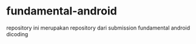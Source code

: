 # fundamental-android
repository ini merupakan repository dari submission fundamental android dicoding
